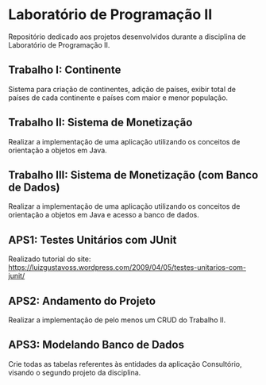 # Laboratório de Programação II
Repositório dedicado aos projetos desenvolvidos durante a disciplina de Laboratório de Programação II.
## Trabalho I: Continente
Sistema para criação de continentes, adição de países, exibir total de países de cada continente e países com maior e menor população.
## Trabalho II: Sistema de Monetização
Realizar a implementação de uma aplicação utilizando os conceitos de orientação a objetos em Java.
## Trabalho III: Sistema de Monetização (com Banco de Dados)
Realizar a implementação de uma aplicação utilizando os conceitos de orientação a objetos em Java e acesso a banco de dados.
## APS1: Testes Unitários com JUnit
Realizado tutorial do site: https://luizgustavoss.wordpress.com/2009/04/05/testes-unitarios-com-junit/
## APS2: Andamento do Projeto 
Realizar a implementação de pelo menos um CRUD do Trabalho II.
## APS3: Modelando Banco de Dados
Crie todas as tabelas referentes às entidades da aplicação Consultório, visando o segundo projeto da disciplina.
